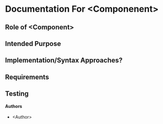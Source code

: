 # Documentation For \<Componenent\>

## Role of \<Component\>

## Intended Purpose

## Implementation/Syntax Approaches?

## Requirements

## Testing


#### Authors

-   \<Author>
